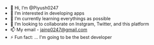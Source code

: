 - 👋 Hi, I’m @Piyush0247
- 👀 I’m interested in developing apps
- 🌱 I’m currently learning everythings as possible
- 💞️ I’m looking to collaborate on Instgram, Twitter, and this platform
- 📫 My email - jainp0247@gmail.com
- ⚡ Fun fact: ... I'm going to be the best developer

<!---
Piyush0247/Piyush0247 is a ✨ special ✨ repository because its `README.md` (this file) appears on your GitHub profile.
You can click the Preview link to take a look at your changes.
--->
